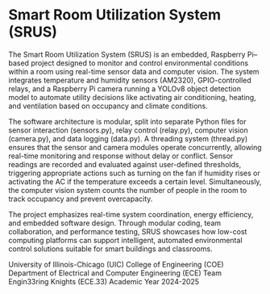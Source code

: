# Smart Room Utilization System (SRUS)

The Smart Room Utilization System (SRUS) is an embedded, Raspberry Pi–based project designed to monitor and control environmental conditions within a room using real-time sensor data and computer vision. The system integrates temperature and humidity sensors (AM2320), GPIO-controlled relays, and a Raspberry Pi camera running a YOLOv8 object detection model to automate utility decisions like activating air conditioning, heating, and ventilation based on occupancy and climate conditions.

The software architecture is modular, split into separate Python files for sensor interaction (sensors.py), relay control (relay.py), computer vision (camera.py), and data logging (data.py). A threading system (thread.py) ensures that the sensor and camera modules operate concurrently, allowing real-time monitoring and response without delay or conflict. Sensor readings are recorded and evaluated against user-defined thresholds, triggering appropriate actions such as turning on the fan if humidity rises or activating the AC if the temperature exceeds a certain level. Simultaneously, the computer vision system counts the number of people in the room to track occupancy and prevent overcapacity.

The project emphasizes real-time system coordination, energy efficiency, and embedded software design. Through modular coding, team collaboration, and performance testing, SRUS showcases how low-cost computing platforms can support intelligent, automated environmental control solutions suitable for smart buildings and classrooms.

University of Illinois-Chicago (UIC)
College of Engineering (COE)
Department of Electrical and Computer Engineering (ECE)
Team Engin33ring Knights (ECE.33)
Academic Year 2024-2025
